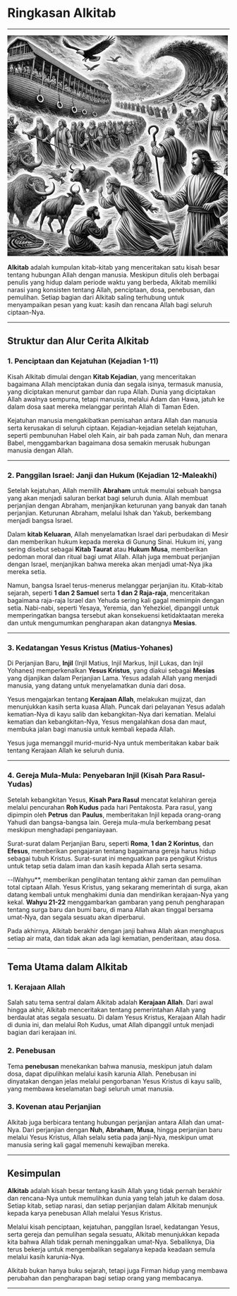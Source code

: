 # Ringkasan Alkitab

---

![Ilustrasi Ringkasan Alkitab: Sebuah Kisah dari Penciptaan hingga Penebusan](data/img/alkitab_ringkasan.jpg)

**Alkitab** adalah kumpulan kitab-kitab yang menceritakan satu kisah besar tentang hubungan Allah dengan manusia. Meskipun ditulis oleh berbagai penulis yang hidup dalam periode waktu yang berbeda, Alkitab memiliki narasi yang konsisten tentang Allah, penciptaan, dosa, penebusan, dan pemulihan. Setiap bagian dari Alkitab saling terhubung untuk menyampaikan pesan yang kuat: kasih dan rencana Allah bagi seluruh ciptaan-Nya.

---

## Struktur dan Alur Cerita Alkitab

### 1. Penciptaan dan Kejatuhan (Kejadian 1-11)

Kisah Alkitab dimulai dengan **Kitab Kejadian**, yang menceritakan bagaimana Allah menciptakan dunia dan segala isinya, termasuk manusia, yang diciptakan menurut gambar dan rupa Allah. Dunia yang diciptakan Allah awalnya sempurna, tetapi manusia, melalui Adam dan Hawa, jatuh ke dalam dosa saat mereka melanggar perintah Allah di Taman Eden.

Kejatuhan manusia mengakibatkan pemisahan antara Allah dan manusia serta kerusakan di seluruh ciptaan. Kejadian-kejadian setelah kejatuhan, seperti pembunuhan Habel oleh Kain, air bah pada zaman Nuh, dan menara Babel, menggambarkan bagaimana dosa semakin merusak hubungan manusia dengan Allah.

---

### 2. Panggilan Israel: Janji dan Hukum (Kejadian 12-Maleakhi)

Setelah kejatuhan, Allah memilih **Abraham** untuk memulai sebuah bangsa yang akan menjadi saluran berkat bagi seluruh dunia. Allah membuat perjanjian dengan Abraham, menjanjikan keturunan yang banyak dan tanah perjanjian. Keturunan Abraham, melalui Ishak dan Yakub, berkembang menjadi bangsa Israel.

Dalam **kitab Keluaran**, Allah menyelamatkan Israel dari perbudakan di Mesir dan memberikan hukum kepada mereka di Gunung Sinai. Hukum ini, yang sering disebut sebagai **Kitab Taurat** atau **Hukum Musa**, memberikan pedoman moral dan ritual bagi umat Allah. Allah juga membuat perjanjian dengan Israel, menjanjikan bahwa mereka akan menjadi umat-Nya jika mereka setia.

Namun, bangsa Israel terus-menerus melanggar perjanjian itu. Kitab-kitab sejarah, seperti **1 dan 2 Samuel** serta **1 dan 2 Raja-raja**, menceritakan bagaimana raja-raja Israel dan Yehuda sering kali gagal memimpin dengan setia. Nabi-nabi, seperti Yesaya, Yeremia, dan Yehezkiel, dipanggil untuk memperingatkan bangsa tersebut akan konsekuensi ketidaktaatan mereka dan untuk mengumumkan pengharapan akan datangnya **Mesias**.

---

### 3. Kedatangan Yesus Kristus (Matius-Yohanes)

Di Perjanjian Baru, **Injil** (Injil Matius, Injil Markus, Injil Lukas, dan Injil Yohanes) memperkenalkan **Yesus Kristus**, yang diakui sebagai **Mesias** yang dijanjikan dalam Perjanjian Lama. Yesus adalah Allah yang menjadi manusia, yang datang untuk menyelamatkan dunia dari dosa. 

Yesus mengajarkan tentang **Kerajaan Allah**, melakukan mujizat, dan menunjukkan kasih serta kuasa Allah. Puncak dari pelayanan Yesus adalah kematian-Nya di kayu salib dan kebangkitan-Nya dari kematian. Melalui kematian dan kebangkitan-Nya, Yesus mengalahkan dosa dan maut, membuka jalan bagi manusia untuk kembali kepada Allah.

Yesus juga memanggil murid-murid-Nya untuk memberitakan kabar baik tentang Kerajaan Allah ke seluruh dunia.

---

### 4. Gereja Mula-Mula: Penyebaran Injil (Kisah Para Rasul-Yudas)

Setelah kebangkitan Yesus, **Kisah Para Rasul** mencatat kelahiran gereja melalui pencurahan **Roh Kudus** pada hari Pentakosta. Para rasul, yang dipimpin oleh **Petrus** dan **Paulus**, memberitakan Injil kepada orang-orang Yahudi dan bangsa-bangsa lain. Gereja mula-mula berkembang pesat meskipun menghadapi penganiayaan.

Surat-surat dalam Perjanjian Baru, seperti **Roma**, **1 dan 2 Korintus**, dan **Efesus**, memberikan pengajaran tentang bagaimana gereja harus hidup sebagai tubuh Kristus. Surat-surat ini menguatkan para pengikut Kristus untuk tetap setia dalam iman dan kasih kepada Allah serta sesama.

--lWahyu**, memberikan penglihatan tentang akhir zaman dan pemulihan total ciptaan Allah. Yesus Kristus, yang sekarang memerintah di surga, akan datang kembali untuk menghakimi dunia dan mendirikan kerajaan-Nya yang kekal. **Wahyu 21-22** menggambarkan gambaran yang penuh pengharapan tentang surga baru dan bumi baru, di mana Allah akan tinggal bersama umat-Nya, dan segala sesuatu akan diperbarui.

Pada akhirnya, Alkitab berakhir dengan janji bahwa Allah akan menghapus setiap air mata, dan tidak akan ada lagi kematian, penderitaan, atau dosa.

---

## Tema Utama dalam Alkitab

### 1. Kerajaan Allah

Salah satu tema sentral dalam Alkitab adalah **Kerajaan Allah**. Dari awal hingga akhir, Alkitab menceritakan tentang pemerintahan Allah yang berdaulat atas segala sesuatu. Di dalam Yesus Kristus, Kerajaan Allah hadir di dunia ini, dan melalui Roh Kudus, umat Allah dipanggil untuk menjadi bagian dari kerajaan ini.

### 2. Penebusan

Tema **penebusan** menekankan bahwa manusia, meskipun jatuh dalam dosa, dapat dipulihkan melalui kasih karunia Allah. Penebusan ini dinyatakan dengan jelas melalui pengorbanan Yesus Kristus di kayu salib, yang membawa keselamatan bagi seluruh umat manusia.

### 3. Kovenan atau Perjanjian

Alkitab juga berbicara tentang hubungan perjanjian antara Allah dan umat-Nya. Dari perjanjian dengan **Nuh**, **Abraham**, **Musa**, hingga perjanjian baru melalui Yesus Kristus, Allah selalu setia pada janji-Nya, meskipun umat manusia sering kali gagal memenuhi kewajiban mereka.

---

## Kesimpulan

**Alkitab** adalah kisah besar tentang kasih Allah yang tidak pernah berakhir dan rencana-Nya untuk memulihkan dunia yang telah jatuh ke dalam dosa. Setiap kitab, setiap narasi, dan setiap perjanjian dalam Alkitab menunjuk kepada karya penebusan Allah melalui Yesus Kristus.

Melalui kisah penciptaan, kejatuhan, panggilan Israel, kedatangan Yesus, serta gereja dan pemulihan segala sesuatu, Alkitab menunjukkan kepada kita bahwa Allah tidak pernah meninggalkan umat-Nya. Sebaliknya, Dia terus bekerja untuk mengembalikan segalanya kepada keadaan semula melalui kasih karunia-Nya.

Alkitab bukan hanya buku sejarah, tetapi juga Firman hidup yang membawa perubahan dan pengharapan bagi setiap orang yang membacanya.

---
